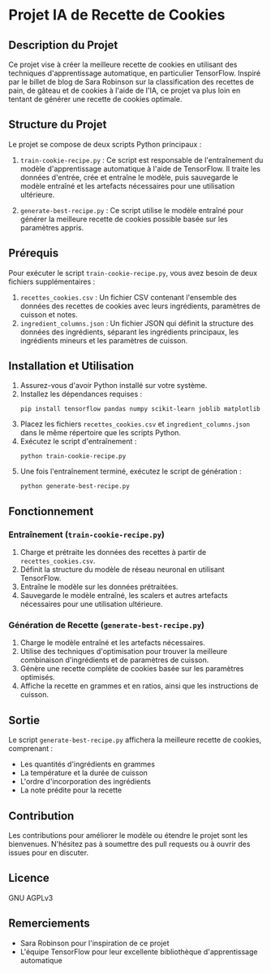 # Projet IA de Recette de Cookies

## Description du Projet

Ce projet vise à créer la meilleure recette de cookies en utilisant des techniques d'apprentissage automatique, en particulier TensorFlow. Inspiré par le billet de blog de Sara Robinson sur la classification des recettes de pain, de gâteau et de cookies à l'aide de l'IA, ce projet va plus loin en tentant de générer une recette de cookies optimale.

## Structure du Projet

Le projet se compose de deux scripts Python principaux :

1. `train-cookie-recipe.py` : Ce script est responsable de l'entraînement du modèle d'apprentissage automatique à l'aide de TensorFlow. Il traite les données d'entrée, crée et entraîne le modèle, puis sauvegarde le modèle entraîné et les artefacts nécessaires pour une utilisation ultérieure.

2. `generate-best-recipe.py` : Ce script utilise le modèle entraîné pour générer la meilleure recette de cookies possible basée sur les paramètres appris.

## Prérequis

Pour exécuter le script `train-cookie-recipe.py`, vous avez besoin de deux fichiers supplémentaires :

1. `recettes_cookies.csv` : Un fichier CSV contenant l'ensemble des données des recettes de cookies avec leurs ingrédients, paramètres de cuisson et notes.
2. `ingredient_columns.json` : Un fichier JSON qui définit la structure des données des ingrédients, séparant les ingrédients principaux, les ingrédients mineurs et les paramètres de cuisson.

## Installation et Utilisation

1. Assurez-vous d'avoir Python installé sur votre système.
2. Installez les dépendances requises :
   ```
   pip install tensorflow pandas numpy scikit-learn joblib matplotlib
   ```
3. Placez les fichiers `recettes_cookies.csv` et `ingredient_columns.json` dans le même répertoire que les scripts Python.
4. Exécutez le script d'entraînement :
   ```
   python train-cookie-recipe.py
   ```
5. Une fois l'entraînement terminé, exécutez le script de génération :
   ```
   python generate-best-recipe.py
   ```

## Fonctionnement

### Entraînement (`train-cookie-recipe.py`)

1. Charge et prétraite les données des recettes à partir de `recettes_cookies.csv`.
2. Définit la structure du modèle de réseau neuronal en utilisant TensorFlow.
3. Entraîne le modèle sur les données prétraitées.
4. Sauvegarde le modèle entraîné, les scalers et autres artefacts nécessaires pour une utilisation ultérieure.

### Génération de Recette (`generate-best-recipe.py`)

1. Charge le modèle entraîné et les artefacts nécessaires.
2. Utilise des techniques d'optimisation pour trouver la meilleure combinaison d'ingrédients et de paramètres de cuisson.
3. Génère une recette complète de cookies basée sur les paramètres optimisés.
4. Affiche la recette en grammes et en ratios, ainsi que les instructions de cuisson.

## Sortie

Le script `generate-best-recipe.py` affichera la meilleure recette de cookies, comprenant :

- Les quantités d'ingrédients en grammes
- La température et la durée de cuisson
- L'ordre d'incorporation des ingrédients
- La note prédite pour la recette

## Contribution

Les contributions pour améliorer le modèle ou étendre le projet sont les bienvenues. N'hésitez pas à soumettre des pull requests ou à ouvrir des issues pour en discuter.

## Licence

GNU AGPLv3

## Remerciements

- Sara Robinson pour l'inspiration de ce projet
- L'équipe TensorFlow pour leur excellente bibliothèque d'apprentissage automatique
